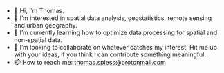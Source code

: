 - 👋 Hi, I’m Thomas.
- 👀 I’m interested in spatial data analysis, geostatistics, remote sensing and urban geography.
- 🌱 I’m currently learning how to optimize data processing for spatial and non-spatial data.
- 💞️ I’m looking to collaborate on whatever catches my interest. Hit me up with your ideas, if you think I can contribute something meaningful.
- 📫 How to reach me: thomas.spiess@protonmail.com

<!---
TS9XGEO/TS9XGEO is a ✨ special ✨ repository because its `README.md` (this file) appears on your GitHub profile.
You can click the Preview link to take a look at your changes.
--->
